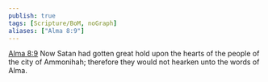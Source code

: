 ```yaml
---
publish: true
tags: [Scripture/BoM, noGraph]
aliases: ["Alma 8:9"]
---
```

[Alma 8:9](https://churchofjesuschrist.org/study/scriptures/bofm/alma/8?lang=eng&id=p9#p9) Now Satan had gotten great hold upon the hearts of the people of the city of Ammonihah; therefore they would not hearken unto the words of Alma.
